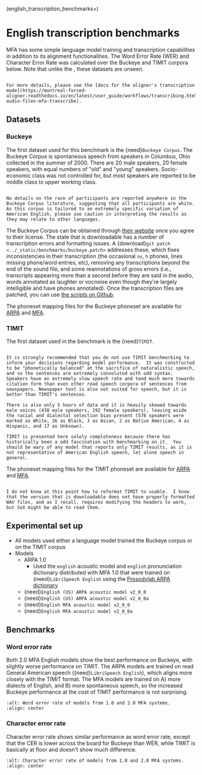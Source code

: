 
(english_transcription_benchmarks=)
# English transcription benchmarks

MFA has some simple language model training and transcription capabilities in addition to its alignment functionalities.  The Word Error Rate (WER) and Character Error Rate was calculated over the Buckeye and TIMIT corpora below.  Note that unlike the [](globalphone_transcriptions.md#gp-transcription-benchmarks), these datasets are unseen.


```{seealso}

For more details, please see the [docs for the aligner's transcription mode](https://montreal-forced-aligner.readthedocs.io/en/latest/user_guide/workflows/transcribing.html#transcribe-audio-files-mfa-transcribe).
```

## Datasets

### Buckeye

The first dataset used for this benchmark is the {need}`Buckeye Corpus`.  The Buckeye Corpus is spontaneous speech from speakers in Columbus, Ohio collected in the summer of 2000.  There are 20 male speakers, 20 female speakers, with equal numbers of "old" and "young" speakers.  Socio-economic class was not controlled for, but most speakers are reported to be middle class to upper working class.

```{warning}

No details on the race of participants are reported anywhere in the Buckeye Corpus literature, suggesting that all participants are white. As this corpus is tailored to an extremely specific variation of American English, please use caution in interpreting the results as they may relate to other languages.
```

The Buckeye Corpus can be obtained through [their website](https://buckeyecorpus.osu.edu/) once you agree to their license.  The state that is downloadable has a number of transcription errors and formatting issues. A {download}`git patch <../_static/benchmarks/buckeye.patch>` addresses these, which fixes inconsistencies in their transcription (the occasional ``nx``, ``h`` phones, lines missing phone/word entries, etc), removing any transcriptions beyond the end of the sound file, and some reannotations of gross errors (i.e., transcripts appearing more than a second before they are said in the audio, words annotated as laughter or vocnoise even though they're largely intelligible and have phones annotated).  Once the transcription files are patched, you can use [the scripts on Github](https://github.com/MontrealCorpusTools/mfa-models/tree/main/scripts/alignment_benchmarks).

The phoneset mapping files for the Buckeye phoneset are available for [ARPA](https://github.com/MontrealCorpusTools/mfa-models/tree/main/scripts/alignment_brtenchmarks/mapping_files/arpa_buckeye_mapping.yaml) and [MFA](https://github.com/MontrealCorpusTools/mfa-models/tree/main/scripts/alignment_benchmarks/mapping_files/mfa_buckeye_mapping.yaml).

### TIMIT

The first dataset used in the benchmark is the {need}`TIMIT`.

```{warning}

It is strongly recommended that you do not use TIMIT benchmarking to inform your decisions regarding model performance.  It was constructed to be "phonetically balanced" at the sacrifice of naturalistic speech, and so the sentences are extremely convoluted with odd syntax. Speakers have an extremely slow speech rate and tend much more towards citation form than even other read speech corpora of sentences from newspapers. Newspaper text is also not suited for speech, but it is better than TIMIT's sentences.

There is also only 5 hours of data and it is heavily skewed towards male voices (438 male speakers, 192 female speakers), leaving aside the racial and dialectal selection bias present (578 speakers were marked as White, 26 as Black, 3 as Asian, 2 as Native American, 4 as Hispanic, and 17 as Unknown).

TIMIT is presented here solely completeness because there has historically been a odd fascination with benchmarking on it.  You should be wary of any model that reports only TIMIT results, as it is not representative of American English speech, let alone speech in general.
```

The phoneset mapping files for the TIMIT phoneset are available for [ARPA](https://github.com/MontrealCorpusTools/mfa-models/tree/main/scripts/alignment_benchmarks/mapping_files/arpa_timit_mapping.yaml) and [MFA](https://github.com/MontrealCorpusTools/mfa-models/tree/main/scripts/alignment_benchmarks/mapping_files/mfa_timit_mapping.yaml).

```{note}

I do not know at this point how to reformat TIMIT to usable.  I know that the version that is downloadable does not have properly formatted WAV files, and as I recall, requires modifying the headers to work, but SoX might be able to read them.
```

## Experimental set up

* All models used either a language model trained the Buckeye corpus or on the TIMIT corpus
* Models
  * ARPA 1.0
    * Used the `english` acoustic model and `english` pronunciation dictionary distributed with MFA 1.0 that were trained on {need}`LibriSpeech English` using the [Prosodylab ARPA dictionary](https://github.com/MontrealCorpusTools/mfa-models/blob/main/dictionary/english.dict?raw=true)
  * {need}`English (US) ARPA acoustic model v2_0_0`
  * {need}`English (US) ARPA acoustic model v2_0_0a`
  * {need}`English MFA acoustic model v2_0_0`
  * {need}`English MFA acoustic model v2_0_0a`

## Benchmarks

### Word error rate

Both 2.0 MFA English models show the best performance on Buckeye, with slightly worse performance on TIMIT.  The ARPA models are trained on read General American speech ({need}`LibriSpeech English`), which aligns more closely with the TIMIT format.  The MFA models are trained on A) more dialects of English, and B) more spontaneous speech, so the increased Buckeye performance at the cost of TIMIT performance is not surprising.

```{image} ../_static/benchmarks/mfa2_english_transcription_wer.svg
:alt: Word error rate of models from 1.0 and 2.0 MFA systems.
:align: center
```

### Character error rate

Character error rate shows similar performance as word error rate, except that the CER is lower across the board for Buckeye than WER, while TIMIT is basically at floor and doesn't show much difference.

```{image} ../_static/benchmarks/mfa2_english_transcription_cer.svg
:alt: Character error rate of models from 1.0 and 2.0 MFA systems.
:align: center
```
